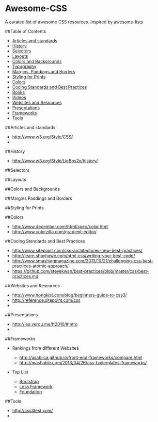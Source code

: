 Awesome-CSS
===========

A curated list of awesome CSS resources. Inspired by [awesome-lists](https://github.com/indresorhus/awesome)

##Table of Contents
- [Articles and standards](#articles-and-standards)
- [History](#history)
- [Selectors](#selectors)
- [Layouts](#layouts)
- [Colors and Backgrounds](#colors-and-backgrounds)
- [Typography](#typography)
- [Margins, Paddings and Borders](#margins-paddings-and-borders)
- [Styling for Prints](#styling-for-prints)
- [Colors](#colors)
- [Coding Standards and Best Practices](#coding-standards-and-best-practices)
- [Books](#books)
- [Videos](#videos)
- [Websites and Resources](#websites-and-resources)
- [Presentations](#presentations)
- [Frameworks](#frameworks)
- [Tools](#tools)

##Articles and standards
  - http://www.w3.org/Style/CSS/
  - 

##History
  - http://www.w3.org/Style/LieBos2e/history/

##Selectors

##Layouts

##Colors and Backgrounds

##Margins Paddings and Borders

##Styling for Prints

##Colors
  - http://www.december.com/html/spec/color.html
  - http://www.colorzilla.com/gradient-editor/

##Coding Standards and Best Practices
  - http://www.sitepoint.com/css-architectures-new-best-practices/
  - http://learn.shayhowe.com/html-css/writing-your-best-code/
  - http://www.smashingmagazine.com/2013/10/21/challenging-css-best-practices-atomic-approach/
  - https://github.com/stevekwan/best-practices/blob/master/css/best-practices.md

##Websites and Resources
  - http://www.hongkiat.com/blog/beginners-guide-to-css3/
  - http://reference.sitepoint.com/css
  - 

##Presentations
  - http://lea.verou.me/ft2010/#intro
  - 

##Frameworks
  - Rankings from different Websites
    - http://usablica.github.io/front-end-frameworks/compare.html
    - http://mashable.com/2013/04/26/css-boilerplates-frameworks/

  - Top List
    - [Bootstrap](http://getbootstrap.com/)
    - [Less Framework](http://lessframework.com/)
    - [Foundation](http://foundation.zurb.com/)

##Tools
  - http://css3test.com/
  - 
